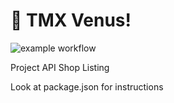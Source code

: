 # 🚀 TMX Venus!

![example workflow](https://github.com/tjmelo/tmx-venus/actions/workflows/tmx-venus-action.yml/badge.svg)


Project API Shop Listing

Look at package.json for instructions